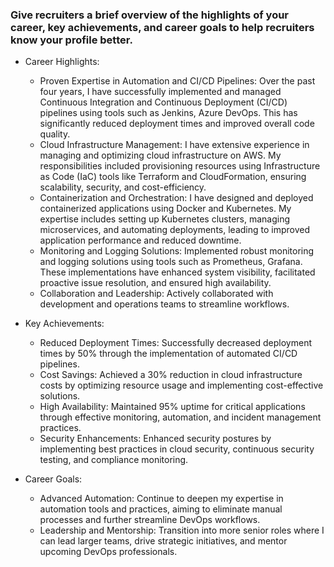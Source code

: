 ### Give recruiters a brief overview of the highlights of your career, key achievements, and career goals to help recruiters know your profile better.
- Career Highlights:

    - Proven Expertise in Automation and CI/CD Pipelines: Over the past four years, I have successfully implemented and managed Continuous Integration and Continuous Deployment (CI/CD) pipelines using tools such as Jenkins, Azure DevOps. This has significantly reduced deployment times and improved overall code quality.
    - Cloud Infrastructure Management: I have extensive experience in managing and optimizing cloud infrastructure on AWS. My responsibilities included provisioning resources using Infrastructure as Code (IaC) tools like Terraform and CloudFormation, ensuring scalability, security, and cost-efficiency.
    - Containerization and Orchestration: I have designed and deployed containerized applications using Docker and Kubernetes. My expertise includes setting up Kubernetes clusters, managing microservices, and automating deployments, leading to improved application performance and reduced downtime.
    - Monitoring and Logging Solutions: Implemented robust monitoring and logging solutions using tools such as Prometheus, Grafana. These implementations have enhanced system visibility, facilitated proactive issue resolution, and ensured high availability.
    - Collaboration and Leadership: Actively collaborated with development and operations teams to streamline workflows.

- Key Achievements:
    - Reduced Deployment Times: Successfully decreased deployment times by 50% through the implementation of automated CI/CD pipelines.
    - Cost Savings: Achieved a 30% reduction in cloud infrastructure costs by optimizing resource usage and implementing cost-effective solutions.
    - High Availability: Maintained 95% uptime for critical applications through effective monitoring, automation, and incident management practices.
    - Security Enhancements: Enhanced security postures by implementing best practices in cloud security, continuous security testing, and compliance monitoring.
- Career Goals:
    - Advanced Automation: Continue to deepen my expertise in automation tools and practices, aiming to eliminate manual processes and further streamline DevOps workflows.
    - Leadership and Mentorship: Transition into more senior roles where I can lead larger teams, drive strategic initiatives, and mentor upcoming DevOps professionals.

